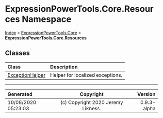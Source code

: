 ﻿# ExpressionPowerTools.Core.Resources Namespace

[Index](../index.md) > [ExpressionPowerTools.Core](ExpressionPowerTools.Core.a.md) > **ExpressionPowerTools.Core.Resources**

## Classes

| Class | Description |
| :-- | :-- |
| [ExceptionHelper](ExpressionPowerTools.Core.Resources.ExceptionHelper.cs.md) | Helper for localized exceptions. |


---

| Generated | Copyright | Version |
| :-- | :-: | --: |
| 10/08/2020 05:23:03 | (c) Copyright 2020 Jeremy Likness. | 0.9.3-alpha |
